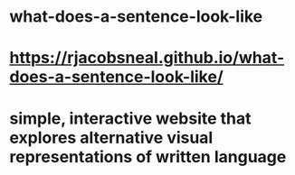 # what-does-a-sentence-look-like
# https://rjacobsneal.github.io/what-does-a-sentence-look-like/
# simple, interactive website that explores alternative visual representations of written language
